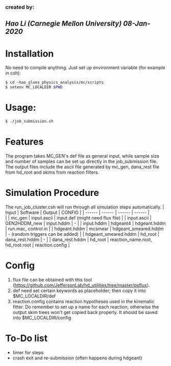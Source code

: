 ### created by:  
*Hao Li (Carnegie Mellon University)*
*08-Jan-2020*                         
-----
 # Installation
 No need to compile anything. Just set up environment variable (for example in csh):
```sh
$ cd ~hao_gluex_physics_analysis/mc/scripts
$ setenv MC_LOCALDIR $PWD
```
 # Usage: 
```sh
$ ./job_submission.sh 
```
# Features
 The program takes MC_GEN's def file as general input, while sample size and number of samples can be set up directly in the job_submission file. The output files include the ascii file generated by mc_gen, dana_rest file from hd_root and skims from reaction filters.
 
# Simulation Procedure
The run_job_cluster.csh will run through all simulation steps automatically.
| Input | Software | Output | CONFIG |
| ------ | ------ | ------ | ------ |   
|             | mc_gen | input.ascii | input.def (might need flux file) |
| input.ascii | GEN2HDDM_new | input.hddm | - |
| input.hddm  | hdgeant4     | hdgeant.hddm | run.mac, control.in |
| hdgeant.hddm | mcsmear | hdgeant_smeared.hddm | - (random triggers can be added) |
| hdgeant_smeared.hddm | hd_root | dana_rest.hddm | - |
| dana_rest.hddm | hd_root | reaction_name.root, hd_root.root | reaction.config |

# Config
1. flux file can be obtained with this tool (https://github.com/JeffersonLab/hd_utilities/tree/master/psflux).
2. def need set certain keywords as placeholder; then copy it into $MC_LOCALDIR/def
3. reaction.config contains reaction hypotheses used in the kinematic fitter. Do remember to set up a name for each reaction, otherwise the output skim trees won't get copied back properly. It should be saved into $MC_LOCALDIR/config

# To-Do list

- timer for steps
- crash exit and re-submission (often happens during hdgeant)